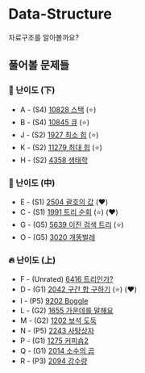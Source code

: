 # Data-Structure
자료구조를 알아볼까요?
## 풀어볼 문제들

### :watermelon: 난이도 (下)
+ A - (S4) [10828 스택](https://www.acmicpc.net/problem/10828) (:star:)
+ B - (S4) [10845 큐](https://www.acmicpc.net/problem/10845) (:star:)
+ J - (S2) [1927 최소 힙](https://www.acmicpc.net/problem/1927)  (:star:)
+ K - (S2) [11279 최대 힙](https://www.acmicpc.net/problem/11279)  (:star:)
+ H - (S2) [4358 생태학](https://www.acmicpc.net/problem/4358) 


### :evergreen_tree: 난이도 (中)
+ E - (S1) [2504 괄호의 값](https://www.acmicpc.net/problem/2504) (:heart:)
+ C - (S1) [1991 트리 순회](https://www.acmicpc.net/problem/1991) (:star:) (:heart:)
+ G - (G5) [5639 이진 검색 트리](https://www.acmicpc.net/problem/5639) (:star:)
+ O - (G5) [3020 개똥벌레](https://www.acmicpc.net/problem/3020)

### :fire: 난이도 (上)
+ F - (Unrated) [6416 트리인가?](https://www.acmicpc.net/problem/6416) 
+ D - (G1) [2042 구간 합 구하기](https://www.acmicpc.net/problem/2042)  (:star:) (:heart:)
+ I - (P5) [9202 Boggle](https://www.acmicpc.net/problem/9202)
+ L - (G2) [1655 가운데를 말해요](https://www.acmicpc.net/problem/1655)
+ M - (G2) [1202 보석 도둑](https://www.acmicpc.net/problem/1202)
+ N - (P5) [2243 사탕상자](https://www.acmicpc.net/problem/2243)
+ P - (G1) [1275 커피숍2](https://www.acmicpc.net/problem/1275)
+ Q - (G1) [2014 소수의 곱](https://www.acmicpc.net/problem/2014)
+ R - (P3) [2094 강수량](https://www.acmicpc.net/problem/2094)







